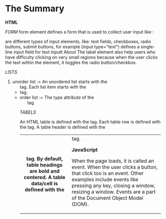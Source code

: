 # The Summary 

**HTML**

*FORM*  form element defines a form that is used to collect user input like : <form> </form> are different types of input elements, like: text fields, checkboxes, radio buttons, submit buttons, for example (input type="text") defines a single-line input field for text inputt
About The label element also help users who have difficulty clicking on very small regions because when the user clicks the text within the <label> element, it toggles the radio button/checkbox.
  
  *LISTS* 
  1. unorder list := An unordered list starts with the <ul> tag. Each list item starts with the <li> tag.
  2. order list := The type attribute of the <ol> tag.
  
  *TABELS*
  
An HTML table is defined with the <table> tag.
Each table row is defined with the <tr> tag. A table header is defined with the <th> tag. By default, table headings are bold and centered. A table data/cell is defined with the <td> tag.
  
  
  **JavaScript**
  
  When the page loads, it is called an event. When the user clicks a button, that click too is an event. Other examples include events like pressing any key, closing a window, resizing a window.
  Events are a part of the Document Object Model (DOM). 
